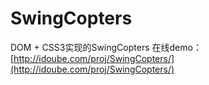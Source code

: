 SwingCopters
============
DOM + CSS3实现的SwingCopters
在线demo：[http://idoube.com/proj/SwingCopters/](http://idoube.com/proj/SwingCopters/)
